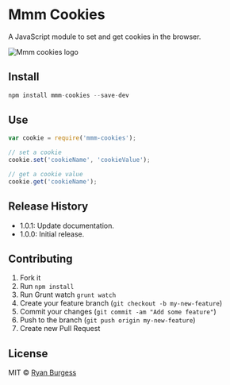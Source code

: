Mmm Cookies
=============
A JavaScript module to set and get cookies in the browser.

![Mmm cookies logo](https://raw.github.com/ryanburgess/mmm-cookies/master/mmm-cookies.png)

## Install

```js
npm install mmm-cookies --save-dev
```

## Use

```js
var cookie = require('mmm-cookies');

// set a cookie
cookie.set('cookieName', 'cookieValue');

// get a cookie value
cookie.get('cookieName');
```
 
## Release History
* 1.0.1: Update documentation.
* 1.0.0: Initial release.
 
## Contributing
1. Fork it
2. Run `npm install`
3. Run Grunt watch `grunt watch`
4. Create your feature branch (`git checkout -b my-new-feature`)
5. Commit your changes (`git commit -am "Add some feature"`)
6. Push to the branch (`git push origin my-new-feature`)
7. Create new Pull Request

## License
MIT © [Ryan Burgess](http://github.com/ryanburgess)
